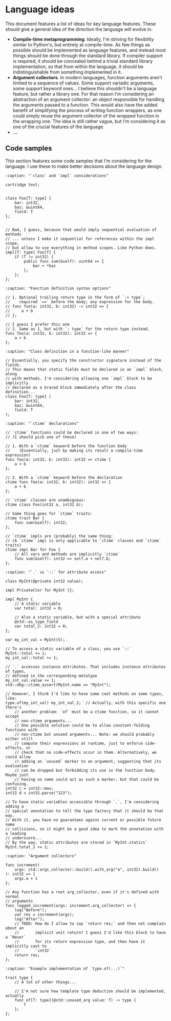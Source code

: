 Language ideas
==============

This document features a list of ideas for key language features. These should
give a general idea of the direction the language will evolve in.

 - **Compile-time metaprogramming**. Ideally, I'm striving for flexibility
    similar to Python's, but entirely at compile-time. As few things as possible
    should be implemented as language features, and instead most things should
    be done through the standard library. If compiler support is required, it
    should be concealed behind a trivial standard library implementation, so
    that from within the language, it should be indistinguishable from something
    implemented in it.
 - **Argument collectors**. In modern languages, function arguments aren't
    limited to a sequence of values. Some support variadic arguments, some
    support keyword ones... I believe this shouldn't be a language feature, but
    rather a library one. For that reason I'm considering an abstraction of an
    argument collector: an object responsible for handling the arguments passed
    to a function. This would also have the added benefit of simplifying the
    process of writing function wrappers, as one could simply reuse the argument
    collector of the wrapped function in the wrapping one. The idea is still
    rather vague, but I'm considering it as one of the crucial features of the
    language.
 - **...**

## Code samples
This section features some code samples that I'm considering for the language.
I use these to make better decisions about the language design.

```{code-block} bondrewd
:caption: "`class` and `impl` considerations"

cartridge test;


class Foo[T: type] {
    bar: int32,
    baz: &uint64,
    field: T
};


// Bad, I guess, because that would imply sequential evaluation of methods
// ... unless I make it sequential for references within the impl scope,
// but allow to use everything in method scopes. Like Python does.
impl[T: type] Foo[T] {
    if (T != int32) {
        public func sum(&self): uint64 => {
            bar + *baz
        };
    };
};
```

```{code-block} bondrewd
:caption: "Function definition syntax options"

// 1. Optional trailing return type in the form of `-> type`;
//    required `=>` before the body; any expression for the body.
// func foo(a: int32, b: int32) -> int32 => {
//     a + b
// };

// I guess I prefer this one
// 2. Same as 1, but with `: type` for the return type instead.
func foo(a: int32, b: int32): int32 => {
    a + b
};
```

```{code-block} bondrewd
:caption: "Class definition in a function-like manner"

// Essentially, you specify the constructor signature instead of the fields.
// This means that static fields must be declared in an `impl` block, along
// with methods. I'm considering allowing one `impl` block to be implicitly
// declared as a braced block immediately after the class definition...
class Foo[T: type] (
    bar: int32,
    baz: &uint64,
    field: T
);
```

```{code-block} bondrewd
:caption: "`ctime` declarations"

// `ctime` functions could be declared in one of two ways:
// (I should pick one of these)

// 1. With a `ctime` keyword before the function body
//    (Essentially, just by making its result a compile-time expression)
func foo(a: int32, b: int32): int32 => ctime {
    a + b
};

// 2. With a `ctime` keyword before the declaration
ctime func foo(a: int32, b: int32): int32 => {
    a + b
};

// `ctime` classes are unambiguous:
ctime class Foo(int32 a, int32 b);

// Same thing goes for `ctime` traits:
ctime trait Bar {
    func sum(&self): int32;
};

// `ctime` impls are (probably) the same thing:
// (A `ctime` impl is only applicable to `ctime` classes and `ctime` traits)
ctime impl Bar for Foo {
    // All vars and methods are implicitly `ctime`
    func sum(&self): int32 => self.a + self.b;
};
```

```{code-block} bondrewd
:caption: "`.` vs `::` for attribute access"

class MyInt(@private int32 value);

impl PrivateCtor for MyInt {};

impl MyInt {
    // A static variable
    var total: int32 = 0;

    // Also a static variable, but with a special attribute
    @std::as_type_field
    var total_2: int32 = 0;
};

var my_int_val = MyInt(5);

// To access a static variable of a class, you use `::`
MyInt::total += 1;
my_int_val::total += 1;

// `.` accesses instance attributes. That includes instance attributes of types,
// defined in the corresponding metatype
my_int_val.value += 1;
std::dbg::ctime_assert(MyInt.name == "MyInt");

// However, I think I'd like to have some cool methods on some types, like:
type.of(my_int_val) my_int_val_2;  // Actually, with this specific one there's
    // another problem: `of` must be a ctime function, so it cannot accept
    // non-ctime arguments...
    // One possible solution could be to allow constant-folding functions with
    // non-ctime but unused arguments... Note: we should probably either still
    // compute their expressions at runtime, just to enforce side-effects, or
    // check that no side-effects occur in them. Alternatively, we could allow
    // adding an `unused` marker to an argument, suggesting that its evaluation
    // can be dropped but forbidding its use in the function body. Maybe just
    // having no name could act as such a marker, but that could be confusing.
int32 c = int32::max;
int32 d = int32.parse("123");

// To have static variables accessible through `.`, I'm considering adding a
// special annotation to tell the type factory that it should be that way.
// With it, you have no guarantees agains current or possible future name
// collisions, so it might be a good idea to mark the annotation with a leading
// underscore...
// By the way, static attributes are stored in `MyInt.statics`
MyInt.total_2 += 1;
```

```{code-block} bondrewd
:caption: "Argument collectors"

func increment(
    args: std::args_collector::build().with_arg("a", int32).build()
): int32 => {
    args.a + 1
};

// Any function has a root arg_collector, even if it's defined with normal
// arguments
func logged_increment(args: increment.arg_collector) => {
    log("Before");
    var res = increment(args);
    log("After");
    // TODO: How do I allow to say `return res;` and then not complain about an
    //       implicit unit return? I guess I'd like this block to have a `Never`
    //       for its return expression type, and then have it implicitly cast to
    //       `int32`
    return res;
};
```

```{code-block} bondrewd
:caption: "Example implementation of `type.of(...)`"

trait type {
    // A lot of other things...

    // I'm not sure how template type deduction should be implemented, actually
    func of[T: type](@std::unused_arg value: T) -> type {
        T
    };
};
```
